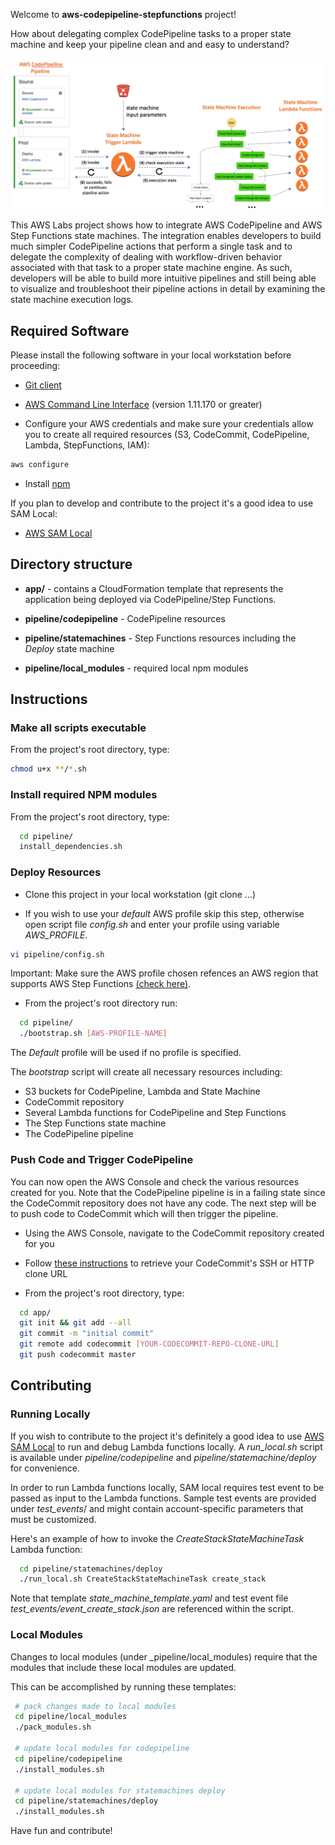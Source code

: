 

Welcome to __aws-codepipeline-stepfunctions__ project! 

How about delegating complex CodePipeline tasks to a proper state machine and keep your pipeline clean and and easy to understand? 

![approach-overview](pipeline/docs/codepipeline_statemachine.png)

This AWS Labs project shows how to integrate AWS CodePipeline and AWS Step Functions state machines. The integration enables developers to build much simpler CodePipeline actions that perform a single task and to delegate the complexity of dealing with workflow-driven behavior associated with that task to a proper state machine engine. As such, developers will be able to build more intuitive pipelines and still being able to visualize and troubleshoot their pipeline actions in detail by examining the state machine execution logs.

## Required Software

Please install the following software in your local workstation before proceeding:

* [Git client](https://git-scm.com/downloads)

* [AWS Command Line Interface](http://docs.aws.amazon.com/cli/latest/userguide/installing.html) (version 1.11.170 or greater)

* Configure your AWS credentials and make sure your credentials allow you to create all required resources (S3, CodeCommit, CodePipeline, Lambda, StepFunctions, IAM): 

```bash
aws configure
```

* Install [npm](https://www.npmjs.com/get-npm)

If you plan to develop and contribute to the project it's a good idea to use SAM Local:

* [AWS SAM Local](https://github.com/awslabs/aws-sam-local)

## Directory structure

* __app/__ - contains a CloudFormation template that represents the application being deployed via CodePipeline/Step Functions.

* __pipeline/codepipeline__ - CodePipeline resources

* __pipeline/statemachines__ - Step Functions resources including the _Deploy_ state machine

* __pipeline/local_modules__ - required local npm modules

## Instructions

### Make all scripts executable

From the project's root directory, type:

```bash
chmod u+x **/*.sh
```

### Install required NPM modules

From the project's root directory, type:

```bash
  cd pipeline/
  install_dependencies.sh
```

### Deploy Resources

* Clone this project in your local workstation (git clone ...)

* If you wish to use your _default_ AWS profile skip this step, otherwise open script file _config.sh_ and enter your profile using variable _AWS\_PROFILE_.

```bash
vi pipeline/config.sh
```

Important: Make sure the AWS profile chosen refences an AWS region that supports AWS Step Functions [(check here)](https://aws.amazon.com/about-aws/global-infrastructure/regional-product-services/).

* From the project's root directory run:

```bash
  cd pipeline/
  ./bootstrap.sh [AWS-PROFILE-NAME]
```

The _Default_ profile will be used if no profile is specified.

The _bootstrap_ script will create all necessary resources including:

* S3 buckets for CodePipeline, Lambda and State Machine
* CodeCommit repository
* Several Lambda functions for CodePipeline and Step Functions 
* The Step Functions state machine
* The CodePipeline pipeline

### Push Code and Trigger CodePipeline

You can now open the AWS Console and check the various resources created for you. Note that the CodePipeline pipeline is in a failing state since the CodeCommit repository does not have any code. The next step will be to push code to CodeCommit which will then trigger the pipeline. 

* Using the AWS Console, navigate to the CodeCommit repository created for you

* Follow [these instructions](http://docs.aws.amazon.com/codecommit/latest/userguide/how-to-connect.html) to retrieve your CodeCommit's SSH or HTTP clone URL

* From the project's root directory, type:

```bash
  cd app/
  git init && git add --all
  git commit -m "initial commit"
  git remote add codecommit [YOUR-CODECOMMIT-REPO-CLONE-URL]
  git push codecommit master
```

## Contributing

### Running Locally

If you wish to contribute to the project it's definitely a good idea to use [AWS SAM Local](https://github.com/awslabs/aws-sam-local) to run and debug Lambda functions locally. A _run\_local.sh_ script is available under _pipeline/codepipeline_ and _pipeline/statemachine/deploy_ for convenience.

In order to run Lambda functions locally, SAM local requires test event to be passed as input to the Lambda functions. Sample test events are provided under _test\_events_/ and might contain account-specific parameters that must be customized. 

Here's an example of how to invoke the _CreateStackStateMachineTask_ Lambda function:

```bash
  cd pipeline/statemachines/deploy
  ./run_local.sh CreateStackStateMachineTask create_stack
```

Note that template _state\_machine\_template.yaml_ and test event file _test\_events/event\_create\_stack.json_ are referenced within the script.

### Local Modules

Changes to local modules (under _pipeline/local\_modules) require that the modules that include these local modules are updated.

This can be accomplished by running these templates:

```bash
 # pack changes made to local modules
 cd pipeline/local_modules
 ./pack_modules.sh
   
 # update local modules for codepipeline
 cd pipeline/codepipeline
 ./install_modules.sh
   
 # update local modules for statemachines deploy
 cd pipeline/statemachines/deploy
 ./install_modules.sh
```

Have fun and contribute!